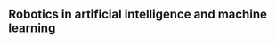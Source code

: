  Robotics in artificial intelligence and machine learning
--------------------------------------------------------------------------------

